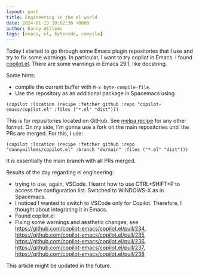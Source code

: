 ```yaml
---
layout: post
title: Engineering in the el world
date: 2024-01-13 10:02:36 +0000
author: Danny Willems
tags: [emacs, el, bytecode, compile]
---
```


Today I started to go through some Emacs plugin repositories that I use and try to fix some warnings.
In particular, I want to try copilot in Emacs.
I found [copilot.el](https://github.com/copilot-emacs/copilot.el/).
There are some warnings in Emacs 29.1, like docstring.

Some hints:
- compile the current buffer with `M-x byte-compile-file`.
- Use the repository as an additional package in Spacemacs using
```
(copilot :location (recipe :fetcher github :repo "copilot-emacs/copilot.el" :files ("*.el" "dist")))
```

This is for repositories located on GitHub.
See [melpa recipe](https://github.com/melpa/melpa#recipe-format) for any other
format.
On my side, I'm gonna use a fork on the main repositories until the PRs are merged.
For this, I use:
```
(copilot :location (recipe :fetcher github :repo "dannywillems/copilot.el" :branch "dw/main" :files ("*.el" "dist")))
```
It is essentially the main branch with all PRs merged.

Results of the day regarding el engineering:
- trying to use, again, VSCode. I learnt how to use CTRL+SHIFT+P to access the configuration list. Switched to WINDOWS-X as in Spacemacs.
- I noticed I wanted to switch to VSCode only for Copilot. Therefore, I thought about integrating it in Emacs.
- Found copilot.el
- Fixing some warnings and aesthetic changes, see
  https://github.com/copilot-emacs/copilot.el/pull/234,
  https://github.com/copilot-emacs/copilot.el/pull/235,
  https://github.com/copilot-emacs/copilot.el/pull/236,
  https://github.com/copilot-emacs/copilot.el/pull/237,
  https://github.com/copilot-emacs/copilot.el/pull/238


This article might be updated in the future.
